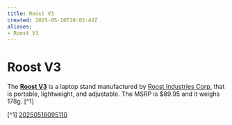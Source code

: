 ```yaml
---
title: Roost V3
created: 2025-05-16T10:02:42Z
aliases:
- Roost V3
---
```


# Roost V3

The **[Roost V3](https://www.therooststand.com/products/roost-v3-roost-laptop-stand)** is a laptop stand manufactured by [Roost Industries Corp.](roost-industries-corp.md) that is portable, lightweight, and adjustable. The MSRP is $89.95 and it weighs 178g. [^1]

[^1] [20250516095110](../entries/20250516095110.md)
